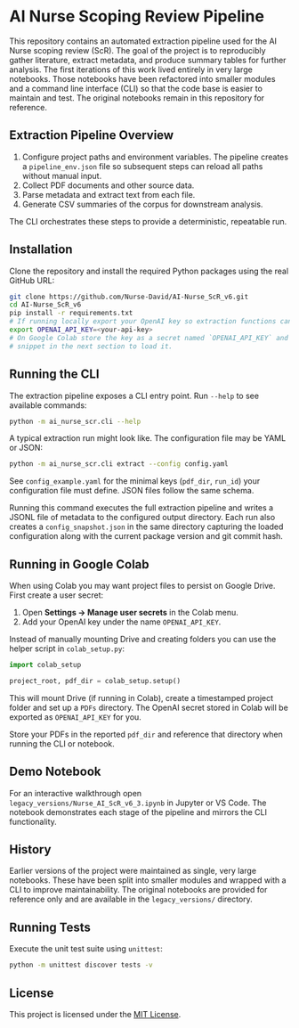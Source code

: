 # AI Nurse Scoping Review Pipeline

This repository contains an automated extraction pipeline used for the AI Nurse
scoping review (ScR). The goal of the project is to reproducibly gather
literature, extract metadata, and produce summary tables for further analysis.
The first iterations of this work lived entirely in very large notebooks. Those
notebooks have been refactored into smaller modules and a command line interface
(CLI) so that the code base is easier to maintain and test. The original
notebooks remain in this repository for reference.

## Extraction Pipeline Overview
1. Configure project paths and environment variables. The pipeline creates a
   `pipeline_env.json` file so subsequent steps can reload all paths without
   manual input.
2. Collect PDF documents and other source data.
3. Parse metadata and extract text from each file.
4. Generate CSV summaries of the corpus for downstream analysis.

The CLI orchestrates these steps to provide a deterministic, repeatable run.

## Installation
Clone the repository and install the required Python packages using the real
GitHub URL:

```bash
git clone https://github.com/Nurse-David/AI-Nurse_ScR_v6.git
cd AI-Nurse_ScR_v6
pip install -r requirements.txt
# If running locally export your OpenAI key so extraction functions can call the API
export OPENAI_API_KEY=<your-api-key>
# On Google Colab store the key as a secret named `OPENAI_API_KEY` and use the
# snippet in the next section to load it.
```

## Running the CLI
The extraction pipeline exposes a CLI entry point. Run `--help` to see
available commands:

```bash
python -m ai_nurse_scr.cli --help
```

A typical extraction run might look like. The configuration file may be YAML or JSON:

```bash
python -m ai_nurse_scr.cli extract --config config.yaml
```
See `config_example.yaml` for the minimal keys (`pdf_dir`, `run_id`) your configuration file must define. JSON files follow the same schema.

Running this command executes the full extraction pipeline and writes a
JSONL file of metadata to the configured output directory. Each run also
creates a `config_snapshot.json` in the same directory capturing the loaded
configuration along with the current package version and git commit hash.

## Running in Google Colab
When using Colab you may want project files to persist on Google Drive.
First create a user secret:

1. Open **Settings → Manage user secrets** in the Colab menu.
2. Add your OpenAI key under the name `OPENAI_API_KEY`.

Instead of manually mounting Drive and creating folders you can use the helper
script in `colab_setup.py`:

```python
import colab_setup

project_root, pdf_dir = colab_setup.setup()
```

This will mount Drive (if running in Colab), create a timestamped project
folder and set up a `PDFs` directory. The OpenAI secret stored in Colab will be
exported as `OPENAI_API_KEY` for you.

Store your PDFs in the reported `pdf_dir` and reference that directory when
running the CLI or notebook.

## Demo Notebook
For an interactive walkthrough open `legacy_versions/Nurse_AI_ScR_v6_3.ipynb` in Jupyter or
VS Code. The notebook demonstrates each stage of the pipeline and mirrors the
CLI functionality.

## History
Earlier versions of the project were maintained as single, very large notebooks.
These have been split into smaller modules and wrapped with a CLI to improve
maintainability. The original notebooks are provided for reference only and are
available in the `legacy_versions/` directory.

## Running Tests
Execute the unit test suite using ``unittest``:

```bash
python -m unittest discover tests -v
```

## License

This project is licensed under the [MIT License](LICENSE).



